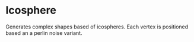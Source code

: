 # Icosphere
Generates complex shapes based of icospheres. Each vertex is positioned based an a perlin noise variant.
